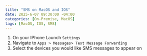 ```yaml
---
title: "SMS on MacOS and IOS"
date: 2025-6-07 09:30:00 -04:00
categories: [On-Premise, MacOS]
tags: [MacOS, IOS, SMS]
---
```

1. On your IPhone Launch `Settings`
2. Navigate to `Apps > Messages> Text Message Forwarding`
3. Select the devices you would like SMS messages to appear on
